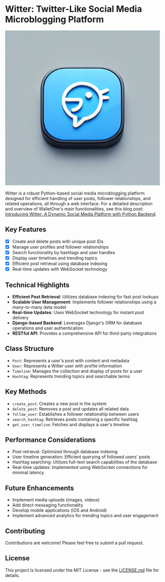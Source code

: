 # Witter: Twitter-Like Social Media Microblogging Platform

<img src="https://github.com/chriseborowski/witter/blob/main/social/witter/static/images/Witter%20Twitter-Like%20Social%20Media%20Microblogging%20Platform%20logo.jpeg" alt="Witter: Twitter-Like Social Media Microblogging Platform" title="Witter: Twitter-Like Social Media Microblogging Platform" />

Witter is a robust Python-based social media microblogging platform designed for efficient handling of user posts, follower relationships, and related operations, all through a web interface. For a detailed description and overview of WalletOne's main functionalities, see this blog post: [Introducing Witter: A Dynamic Social Media Platform with Python Backend](https://chriseborowski.notion.site/Introducing-Witter-A-Dynamic-Social-Media-Platform-with-Python-Backend-4afad372201f41c9ac930fd8ab890220).

## Key Features

- [x] Create and delete posts with unique post IDs
- [x] Manage user profiles and follower relationships
- [x] Search functionality by hashtags and user handles
- [x] Display user timelines and trending topics
- [x] Efficient post retrieval using database indexing
- [x] Real-time updates with WebSocket technology

## Technical Highlights

- **Efficient Post Retrieval**: Utilizes database indexing for fast post lookups
- **Scalable User Management**: Implements follower relationships using a many-to-many data model
- **Real-time Updates**: Uses WebSocket technology for instant post delivery
- **Django-based Backend**: Leverages Django's ORM for database operations and user authentication
- **RESTful API**: Provides a comprehensive API for third-party integrations

## Class Structure

- `Post`: Represents a user's post with content and metadata
- `User`: Represents a Witter user with profile information
- `Timeline`: Manages the collection and display of posts for a user
- `Hashtag`: Represents trending topics and searchable terms

## Key Methods

- `create_post`: Creates a new post in the system
- `delete_post`: Removes a post and updates all related data
- `follow_user`: Establishes a follower relationship between users
- `search_hashtag`: Retrieves posts containing a specific hashtag
- `get_user_timeline`: Fetches and displays a user's timeline

## Performance Considerations

- Post retrieval: Optimized through database indexing
- User timeline generation: Efficient querying of followed users' posts
- Hashtag searching: Utilizes full-text search capabilities of the database
- Real-time updates: Implemented using WebSocket connections for minimal latency

## Future Enhancements

- Implement media uploads (images, videos)
- Add direct messaging functionality
- Develop mobile applications (iOS and Android)
- Implement advanced analytics for trending topics and user engagement

## Contributing

Contributions are welcome! Please feel free to submit a pull request.

## License

This project is licensed under the MIT License - see the [LICENSE.md](LICENSE.md) file for details.
